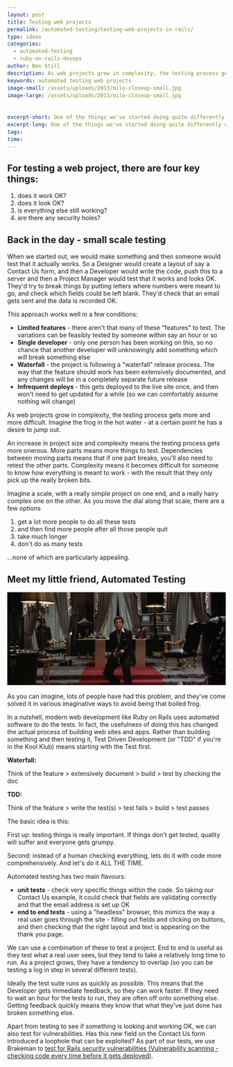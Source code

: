 ```yaml
---
layout: post
title: Testing web projects
permalink: /automated-testing/testing-web-projects-in-rails/
type: ideas
categories:
  - automated-testing
  - ruby-on-rails-devops
author: Ben Still
description: As web projects grow in complexity, the testing process gets more and more difficult. Introducing, Automated Testing and Test Driven Development (TDD).
keywords: automated testing web projects
image-small: /assets/uploads/2013/milo-closeup-small.jpg
image-large: /assets/uploads/2013/milo-closeup-small.jpg


excerpt-short: One of the things we've started doing quite differently over the last few years is how we test our web projects
excerpt-long: One of the things we've started doing quite differently over the last few years is how we test our web projects. Now, most people would (rightly) assume we actually check or test our work before sending it live. But **how** we do this testing has changed drastically.
tags:
time:
---
```


## For testing a web project, there are four key things:

1. does it work OK?
2. does it look OK?
3. is everything else still working?
4. are there any security holes?

## Back in the day - small scale testing

When we started out, we would make something and then someone would test that it actually works. So a Designer would create a layout of say a Contact Us form, and then a Developer would write the code, push this to a server and then a Project Manager would test that it works and looks OK. They'd try to break things by putting letters where numbers were meant to go, and check which fields could be left blank. They'd check that an email gets sent and the data is recorded OK.

This approach works well in a few conditions:

- **Limited features** - there aren't that many of these "features" to test. The variations can be feasibly tested by someone within say an hour or so
- **Single developer** - only one person has been working on this, so no chance that another developer will unknowingly add something which will break something else
- **Waterfall** - the project is following a "waterfall" release process. The way that the feature should work has been extensively documented, and any changes will be in a completely separate future release
- **Infrequent deploys** - this gets deployed to the live site once, and then won't need to get updated for a while (so we can comfortably assume nothing will change)

As web projects grow in complexity, the testing process gets more and more difficult. Imagine the frog in the hot water - at a certain point he has a desire to jump out.

An increase in project size and complexity means the testing process gets more onerous. More parts means more things to test. Dependencies between moving parts means that if one part breaks, you'll also need to retest the other parts. Complexity means it becomes difficult for someone to know how everything is meant to work - with the result that they only pick up the really broken bits.

Imagine a scale, with a really simple project on one end, and a really hairy complex one on the other. As you move the dial along that scale, there are a few options

1. get a lot more people to do all these tests
2. and then find more people after all those people quit
3. take much longer
4. don't do as many tests

…none of which are particularly appealing.

## Meet my little friend, Automated Testing

![my little friend](/assets/uploads/2013/my-little-friend.jpg)

As you can imagine, lots of people have had this problem, and they've come solved it in various imaginative ways to avoid being that boiled frog.

In a nutshell, modern web development like Ruby on Rails uses automated software to do the tests. In fact, the usefulness of doing this has changed the actual process of building web sites and apps. Rather than building something and then testing it, Test Driven Development (or "TDD" if you're in the Kool Klub) means starting with the Test first.

**Waterfall:**

Think of the feature &gt; extensively document &gt; build &gt; test by checking the doc

**TDD:**

Think of the feature &gt; write the test(s) &gt; test fails &gt; build &gt; test passes

The basic idea is this:

First up: testing things is really important. If things don't get tested, quality will suffer and everyone gets grumpy.

Second: instead of a human checking everything, lets do it with code more comprehensively. And let's do it ALL THE TIME.

Automated testing has two main flavours:

- **unit tests** - check very specific things within the code. So taking our Contact Us example, it could check that fields are validating correctly and that the email address is set up OK
- **end to end tests** - using a "headless" browser, this mimics the way a real user goes through the site - filling out fields and clicking on buttons, and then checking that the right layout and text is appearing on the thank you page.

We can use a combination of these to test a project. End to end is useful as they test what a real user sees, but they tend to take a relatively long time to run. As a project grows, they have a tendency to overlap (so you can be testing a log in step in several different tests).

Ideally the test suite runs as quickly as possible. This means that the Developer gets immediate feedback, so they can work faster. If they need to wait an hour for the tests to run, they are often off onto something else. Getting feedback quickly means they know that what they've just done has broken something else.

Apart from testing to see if something is looking and working OK, we can also test for vulnerabilities. Has this new field on the Contact Us form introduced a loophole that can be exploited? As part of our tests, we use Brakeman to [test for Rails security vulnerabilities (Vulnerability scanning - checking code every time before it gets deployed)](/automated-testing/ruby-on-rails-devops/vulnerability-scanning-ruby-on-rails/).
